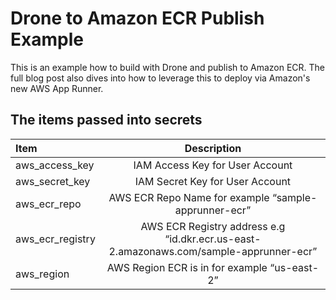 # Drone to Amazon ECR Publish Example
This is an example how to build with Drone and publish to Amazon ECR. The full
blog post also dives into how to leverage this to deploy via Amazon's new AWS App Runner. 

## The items passed into secrets

| Item           | Description  |
| :------------- | :----------: | 
| aws_access_key | IAM Access Key for User Account | 
| aws_secret_key | IAM Secret Key for User Account | 
| aws_ecr_repo  | AWS ECR Repo Name for example “sample-apprunner-ecr”| 
| aws_ecr_registry  | AWS ECR Registry address e.g “id.dkr.ecr.us-east-2.amazonaws.com/sample-apprunner-ecr” | 
| aws_region  | AWS Region ECR is in for example “us-east-2” | 
